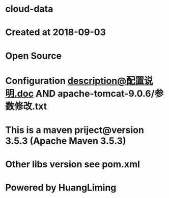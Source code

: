 # cloud-data
# Created at 2018-09-03
# Open Source
# Configuration description@配置说明.doc AND apache-tomcat-9.0.6/参数修改.txt
# This is a maven priject@version 3.5.3 (Apache Maven 3.5.3)
# Other libs version see pom.xml
# Powered by HuangLiming
